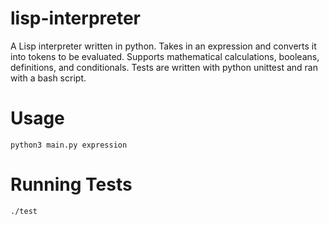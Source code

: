 # lisp-interpreter
 A Lisp interpreter written in python. Takes in an expression and converts it into tokens to be evaluated. 
 Supports mathematical calculations, booleans, definitions, and conditionals. 
 Tests are written with python unittest and ran with a bash script.


# Usage
```
python3 main.py expression
```

# Running Tests
```
./test
```
